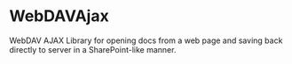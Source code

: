 # WebDAVAjax
WebDAV AJAX Library for opening docs from a web page and saving back directly to server in a SharePoint-like manner.
